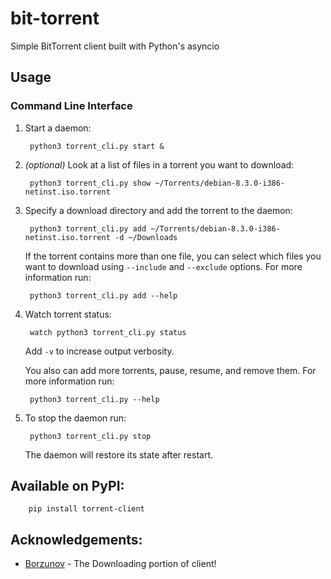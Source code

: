 bit-torrent
===========

Simple BitTorrent client built with Python's asyncio

Usage
-----

### Command Line Interface

1. Start a daemon:

        python3 torrent_cli.py start &

2. *(optional)* Look at a list of files in a torrent you want to download:

        python3 torrent_cli.py show ~/Torrents/debian-8.3.0-i386-netinst.iso.torrent

3. Specify a download directory and add the torrent to the daemon:

        python3 torrent_cli.py add ~/Torrents/debian-8.3.0-i386-netinst.iso.torrent -d ~/Downloads

    If the torrent contains more than one file, you can select which files you want to download
    using `--include` and `--exclude` options. For more information run:

        python3 torrent_cli.py add --help

4. Watch torrent status:

        watch python3 torrent_cli.py status

    Add `-v` to increase output verbosity.

    You also can add more torrents, pause, resume, and remove them. For more information run:

        python3 torrent_cli.py --help

5. To stop the daemon run:

        python3 torrent_cli.py stop

    The daemon will restore its state after restart.

Available on PyPI: 
------------------

        pip install torrent-client


Acknowledgements: 
-----------------

* [Borzunov](https://github.com/borzunov/bit-torrent) - The Downloading portion of client! 

